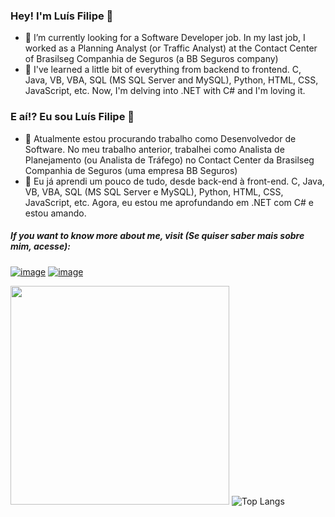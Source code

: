 ### Hey! I'm Luís Filipe 👋

- 🔭 I’m currently looking for a Software Developer job. In my last job, I worked as a Planning Analyst (or Traffic Analyst) at the Contact Center of Brasilseg Companhia de Seguros (a BB Seguros company)
- 🌱 I've learned a little bit of everything from backend to frontend. C, Java, VB, VBA, SQL (MS SQL Server and MySQL), Python, HTML, CSS, JavaScript, etc. Now, I'm delving into .NET with C# and I'm loving it.

### E aí!? Eu sou Luís Filipe 👋
- 🔭 Atualmente estou procurando trabalho como Desenvolvedor de Software. No meu trabalho anterior, trabalhei como Analista de Planejamento (ou Analista de Tráfego) no Contact Center da Brasilseg Companhia de Seguros (uma empresa BB Seguros)
- 🌱 Eu já aprendi um pouco de tudo, desde back-end à front-end. C, Java, VB, VBA, SQL (MS SQL Server e MySQL), Python, HTML, CSS, JavaScript, etc. Agora, eu estou me aprofundando em .NET com C# e estou amando.

##### If you want to know more about me, visit (Se quiser saber mais sobre mim, acesse):
<a href="https://www.linkedin.com/in/lfeabreu/">![image](https://img.shields.io/badge/LinkedIn-0077B5?style=for-the-badge&logo=linkedin&logoColor=white)</a>
<a href="https://cursos.alura.com.br/vitrinedev/lfeabreu">![image](https://img.shields.io/badge/Alura_--_Vitrine.Dev-093364?style=for-the-badge&logoColor=white)</a>

<span> <a href="#"><img src="https://github-readme-stats.vercel.app/api?username=lfeabreu&show_icons=true&count_private=true&theme=tokyonight&hide=prs,issues,contribs&custom_title=Lu%C3%ADs%20-%20GitHub%20Stats" width="350"></a> </span>
<span> ![Top Langs](https://github-readme-stats.vercel.app/api/top-langs/?username=lfeabreu&theme=tokyonight&layout=compact&hide=css,html,makefile,objective-c&langs_count=10) </span>
